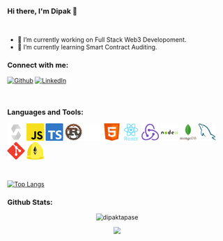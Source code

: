 ### Hi there, I'm Dipak 👋

<br />

- 🔭 I’m currently working on Full Stack Web3 Developoment.
- 🌱 I’m currently learning Smart Contract Auditing.

### Connect with me:

<p>
<a href="https://github.com/dipaktapase" target="_blank"><img alt="Github" src="https://img.shields.io/badge/GitHub-%2312100E.svg?&style=for-the-badge&logo=Github&logoColor=white" /></a>  <a href="https://twitter.com/dipaktapase_eth" target="_blank"> <!-- <img alt="Twitter" src="https://img.shields.io/badge/twitter-%231DA1F2.svg?&style=for-the-badge&logo=twitter&logoColor=white" /> -->  <a href="https://www.linkedin.com/in/dipak-tapase" target="_blank"><img alt="LinkedIn" src="https://img.shields.io/badge/linkedin-%230077B5.svg?&style=for-the-badge&logo=linkedin&logoColor=white" /> </a>

</p>
  
<br />
  
### Languages and Tools:

<!-- [![My Skills](https://skillicons.dev/icons?i=solidity,js,react,redux,html,css,mongodb,mysql,nodejs)]() -->
<p  >
  <img src="https://raw.githubusercontent.com/dipaktapase/dipaktapase/c015ba51eda259830ea4ae5c93db21041becd76a/logo/solidity.svg" alt="solidity" width="40" height="40" />
  <img src="https://raw.githubusercontent.com/dipaktapase/dipaktapase/c015ba51eda259830ea4ae5c93db21041becd76a/logo/javascript.svg" alt="javascript" width="40" height="40"/>
  <img src="https://raw.githubusercontent.com/dipaktapase/dipaktapase/refs/heads/master/logo/ts.png" alt="ts" width="40" height="40"/>
  <img src="https://raw.githubusercontent.com/dipaktapase/dipaktapase/refs/heads/master/logo/rust-logo.png" alt="rust" width="40" height="40"/>
  <img src="https://raw.githubusercontent.com/dipaktapase/dipaktapase/c015ba51eda259830ea4ae5c93db21041becd76a/logo/etherjs.svg" alt="etherjs" width="40" height="40"/>
  <img src="https://raw.githubusercontent.com/dipaktapase/dipaktapase/c015ba51eda259830ea4ae5c93db21041becd76a/logo/html.svg" alt="html" width="40" height="40"/>
  <img src="https://raw.githubusercontent.com/dipaktapase/dipaktapase/c015ba51eda259830ea4ae5c93db21041becd76a/logo/reactjs.svg" alt="reactjs" width="40" height="40"/>
  <img src="https://raw.githubusercontent.com/dipaktapase/dipaktapase/c015ba51eda259830ea4ae5c93db21041becd76a/logo/redux.svg" alt="redux" width="40" height="40"/>
  <img src="https://raw.githubusercontent.com/dipaktapase/dipaktapase/c015ba51eda259830ea4ae5c93db21041becd76a/logo/nodejs.svg" alt="nodejs" width="40" height="40"/>
  <img src="https://raw.githubusercontent.com/dipaktapase/dipaktapase/c015ba51eda259830ea4ae5c93db21041becd76a/logo/mongodb.svg" alt="mongodb" width="40" height="40"/>
  <img src="https://raw.githubusercontent.com/dipaktapase/dipaktapase/c015ba51eda259830ea4ae5c93db21041becd76a/logo/mysql.svg" alt="mysql" width="40" height="40"/>
  <img src="https://raw.githubusercontent.com/dipaktapase/dipaktapase/c015ba51eda259830ea4ae5c93db21041becd76a/logo/git.svg" alt="git" width="40" height="40"/>
  <img src="https://raw.githubusercontent.com/dipaktapase/dipaktapase/refs/heads/master/logo/hardhat-logo.png" alt="hardhat" width="40" height="40"/>
</p>

<br />

[![Top Langs](https://github-readme-stats.vercel.app/api/top-langs/?username=dipaktapase&layout=compact)](https://github.com/dipaktapase/github-readme-stats)

### Github Stats:

<p align="center"> <img src="https://github-readme-stats.vercel.app/api?username=dipaktapase&show_icons=true&theme=gotham" alt="dipaktapase" />

<p align="center">
  <a href="https://github.com/dipaktapase">
    <img src="https://komarev.com/ghpvc/?username=dipaktapase&color=blue&style=flat)" />
  </a>
</p>

<!-- **dipaktapase/dipaktapase** is a ✨ _special_ ✨ repository because its `README.md` (this file) appears on your GitHub profile.

Here are some ideas to get you started:

- 🔭 I’m currently working on ...
- 🌱 I’m currently learning ...
- 👯 I’m looking to collaborate on ...
- 🤔 I’m looking for help with ...
- 💬 Ask me about ...
- 📫 How to reach me: ...
- 😄 Pronouns: ...
- ⚡ Fun fact: ...
 -->
